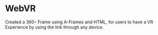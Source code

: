 # WebVR
Created a 360◦ Frame using A-Frames and HTML, for users to have a VR
Experience by using the link through any device.

